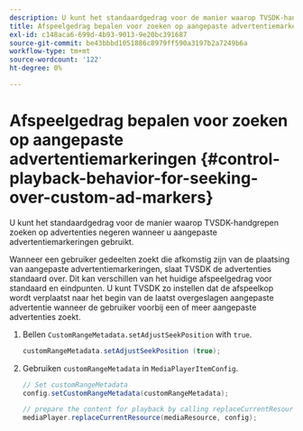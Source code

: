 ```yaml
---
description: U kunt het standaardgedrag voor de manier waarop TVSDK-handgrepen zoeken op advertenties negeren wanneer u aangepaste advertentiemarkeringen gebruikt.
title: Afspeelgedrag bepalen voor zoeken op aangepaste advertentiemarkeringen
exl-id: c148aca6-699d-4b93-9013-9e20bc391687
source-git-commit: be43bbbd1051886c8979ff590a3197b2a7249b6a
workflow-type: tm+mt
source-wordcount: '122'
ht-degree: 0%

---
```


# Afspeelgedrag bepalen voor zoeken op aangepaste advertentiemarkeringen {#control-playback-behavior-for-seeking-over-custom-ad-markers}

U kunt het standaardgedrag voor de manier waarop TVSDK-handgrepen zoeken op advertenties negeren wanneer u aangepaste advertentiemarkeringen gebruikt.

Wanneer een gebruiker gedeelten zoekt die afkomstig zijn van de plaatsing van aangepaste advertentiemarkeringen, slaat TVSDK de advertenties standaard over. Dit kan verschillen van het huidige afspeelgedrag voor standaard en eindpunten. U kunt TVSDK zo instellen dat de afspeelkop wordt verplaatst naar het begin van de laatst overgeslagen aangepaste advertentie wanneer de gebruiker voorbij een of meer aangepaste advertenties zoekt.

1. Bellen `CustomRangeMetadata.setAdjustSeekPosition` with `true`.

   ```java
   customRangeMetadata.setAdjustSeekPosition (true);
   ```

1. Gebruiken `customRangeMetadata` in `MediaPlayerItemConfig`.

   ```java
   // Set customRangeMetadata 
   config.setCustomRangeMetadata(customRangeMetadata); 
   
   // prepare the content for playback by calling replaceCurrentResource 
   mediaPlayer.replaceCurrentResource(mediaResource, config); 
   ```

